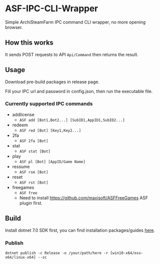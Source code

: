 # ASF-IPC-CLI-Wrapper

Simple ArchiSteamFarm IPC command CLI wrapper, no more opening browser.

## How this works

It sends POST requests to API `Api/Command` then returns the result.

## Usage

Download pre-build packages in release page.

Fill your IPC url and password in config.json, then run the executable file.

### Currently supported IPC commands

- addlicense 
  - `ASF add [Bot1,Bot2...] [SubID1,AppID1,SubID2...]`
- redeem
  - `ASF red [Bot] [Key1,Key2...]`
- 2fa 
  - `ASF 2fa [Bot]`
- stat
  - `ASF stat [Bot]`
- play
  - `ASF pl [Bot] [AppID/Game Name]`
- ressume
  - `ASF rsm [Bot]`
- reset
  - `ASF rst [Bot]`
- freegames
  - `ASF free`
  - Need to install https://github.com/maxisoft/ASFFreeGames ASF plugin first.

## Build

Install dotnet 7.0 SDK first, you can find installation packages/guides [here](https://dotnet.microsoft.com/download).

### Publish

```
dotnet publish -c Release -o /your/path/here -r [win10-x64/osx-x64/linux-x64] --sc
```
